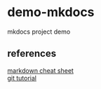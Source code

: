 # demo-mkdocs
mkdocs project demo

## references
[markdown cheat sheet](https://www.markdownguide.org/cheat-sheet/)  
[git tutorial](https://product.hubspot.com/blog/git-and-github-tutorial-for-beginners)